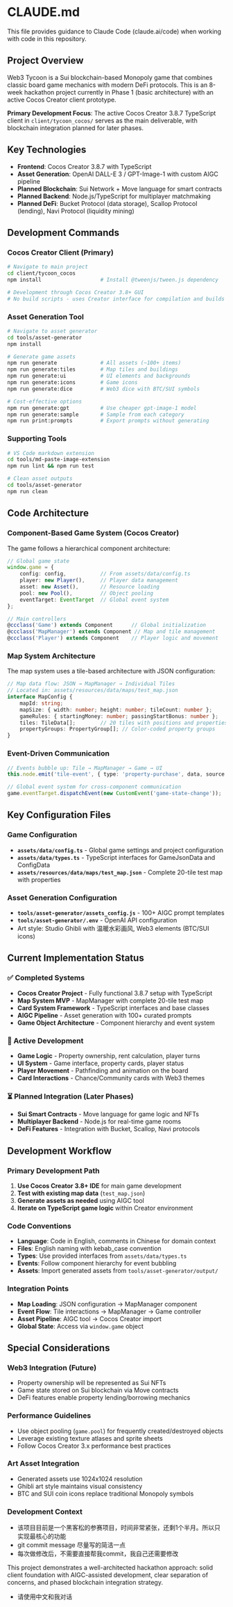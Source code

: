 # CLAUDE.md

This file provides guidance to Claude Code (claude.ai/code) when working with code in this repository.

## Project Overview

Web3 Tycoon is a Sui blockchain-based Monopoly game that combines classic board game mechanics with modern DeFi protocols. This is an 8-week hackathon project currently in Phase 1 (basic architecture) with an active Cocos Creator client prototype.

**Primary Development Focus**: The active Cocos Creator 3.8.7 TypeScript client in `client/tycoon_cocos/` serves as the main deliverable, with blockchain integration planned for later phases.

## Key Technologies

- **Frontend**: Cocos Creator 3.8.7 with TypeScript
- **Asset Generation**: OpenAI DALL-E 3 / GPT-Image-1 with custom AIGC pipeline
- **Planned Blockchain**: Sui Network + Move language for smart contracts
- **Planned Backend**: Node.js/TypeScript for multiplayer matchmaking  
- **Planned DeFi**: Bucket Protocol (data storage), Scallop Protocol (lending), Navi Protocol (liquidity mining)

## Development Commands

### Cocos Creator Client (Primary)
```bash
# Navigate to main project
cd client/tycoon_cocos
npm install                   # Install @tweenjs/tween.js dependency

# Development through Cocos Creator 3.8+ GUI
# No build scripts - uses Creator interface for compilation and builds
```

### Asset Generation Tool
```bash
# Navigate to asset generator
cd tools/asset-generator
npm install

# Generate game assets
npm run generate              # All assets (~100+ items)
npm run generate:tiles        # Map tiles and buildings  
npm run generate:ui           # UI elements and backgrounds
npm run generate:icons        # Game icons
npm run generate:dice         # Web3 dice with BTC/SUI symbols

# Cost-effective options
npm run generate:gpt          # Use cheaper gpt-image-1 model
npm run generate:sample       # Sample from each category
npm run print:prompts         # Export prompts without generating
```

### Supporting Tools
```bash
# VS Code markdown extension
cd tools/md-paste-image-extension
npm run lint && npm run test

# Clean asset outputs
cd tools/asset-generator  
npm run clean
```

## Code Architecture

### Component-Based Game System (Cocos Creator)

The game follows a hierarchical component architecture:

```typescript
// Global game state
window.game = {
    config: config,           // From assets/data/config.ts
    player: new Player(),     // Player data management
    asset: new Asset(),       // Resource loading
    pool: new Pool(),         // Object pooling
    eventTarget: EventTarget  // Global event system
};

// Main controllers
@ccclass('Game') extends Component      // Global initialization
@ccclass('MapManager') extends Component // Map and tile management  
@ccclass('Player') extends Component    // Player logic and movement
```

### Map System Architecture

The map system uses a tile-based architecture with JSON configuration:

```typescript
// Map data flow: JSON → MapManager → Individual Tiles
// Located in: assets/resources/data/maps/test_map.json
interface MapConfig {
    mapId: string;
    mapSize: { width: number; height: number; tileCount: number };
    gameRules: { startingMoney: number; passingStartBonus: number };
    tiles: TileData[];        // 20 tiles with positions and properties
    propertyGroups: PropertyGroup[]; // Color-coded property groups
}
```

### Event-Driven Communication

```typescript
// Events bubble up: Tile → MapManager → Game → UI
this.node.emit('tile-event', { type: 'property-purchase', data, source });

// Global event system for cross-component communication
game.eventTarget.dispatchEvent(new CustomEvent('game-state-change'));
```

## Key Configuration Files

### Game Configuration
- **`assets/data/config.ts`** - Global game settings and project configuration
- **`assets/data/types.ts`** - TypeScript interfaces for GameJsonData and ConfigData
- **`assets/resources/data/maps/test_map.json`** - Complete 20-tile test map with properties

### Asset Generation Configuration  
- **`tools/asset-generator/assets_config.js`** - 100+ AIGC prompt templates
- **`tools/asset-generator/.env`** - OpenAI API configuration
- Art style: Studio Ghibli with 温暖水彩画风, Web3 elements (BTC/SUI icons)

## Current Implementation Status

### ✅ Completed Systems
- **Cocos Creator Project** - Fully functional 3.8.7 setup with TypeScript
- **Map System MVP** - MapManager with complete 20-tile test map
- **Card System Framework** - TypeScript interfaces and base classes  
- **AIGC Pipeline** - Asset generation with 100+ curated prompts
- **Game Object Architecture** - Component hierarchy and event system

### 🔄 Active Development
- **Game Logic** - Property ownership, rent calculation, player turns
- **UI System** - Game interface, property cards, player status  
- **Player Movement** - Pathfinding and animation on the board
- **Card Interactions** - Chance/Community cards with Web3 themes

### ⏳ Planned Integration (Later Phases)
- **Sui Smart Contracts** - Move language for game logic and NFTs
- **Multiplayer Backend** - Node.js for real-time game rooms
- **DeFi Features** - Integration with Bucket, Scallop, Navi protocols

## Development Workflow

### Primary Development Path
1. **Use Cocos Creator 3.8+ IDE** for main game development
2. **Test with existing map data** (`test_map.json`) 
3. **Generate assets as needed** using AIGC tool
4. **Iterate on TypeScript game logic** within Creator environment

### Code Conventions
- **Language**: Code in English, comments in Chinese for domain context
- **Files**: English naming with kebab_case convention
- **Types**: Use provided interfaces from `assets/data/types.ts`
- **Events**: Follow component hierarchy for event bubbling
- **Assets**: Import generated assets from `tools/asset-generator/output/`

### Integration Points
- **Map Loading**: JSON configuration → MapManager component
- **Event Flow**: Tile interactions → MapManager → Game controller  
- **Asset Pipeline**: AIGC tool → Cocos Creator import
- **Global State**: Access via `window.game` object

## Special Considerations

### Web3 Integration (Future)
- Property ownership will be represented as Sui NFTs
- Game state stored on Sui blockchain via Move contracts  
- DeFi features enable property lending/borrowing mechanics

### Performance Guidelines  
- Use object pooling (`game.pool`) for frequently created/destroyed objects
- Leverage existing texture atlases and sprite sheets
- Follow Cocos Creator 3.x performance best practices

### Art Asset Integration
- Generated assets use 1024x1024 resolution
- Ghibli art style maintains visual consistency
- BTC and SUI coin icons replace traditional Monopoly symbols

### Development Context
- 该项目目前是一个黑客松的参赛项目，时间非常紧张，还剩1个半月。所以只实现最核心的功能
- git commit message 尽量写的简洁一点
- 每次做修改后，不需要直接帮我commit，我自己还需要修改

This project demonstrates a well-architected hackathon approach: solid client foundation with AIGC-assisted development, clear separation of concerns, and phased blockchain integration strategy.
- 请使用中文和我对话